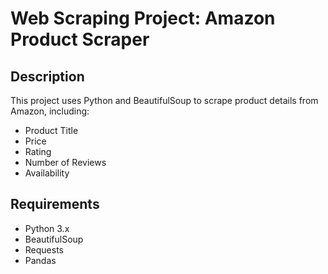 # Web Scraping Project: Amazon Product Scraper

## Description
This project uses Python and BeautifulSoup to scrape product details from Amazon, including:
- Product Title
- Price
- Rating
- Number of Reviews
- Availability

## Requirements
- Python 3.x
- BeautifulSoup
- Requests
- Pandas


